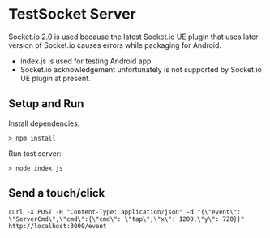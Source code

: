 # TestSocket Server

Socket.io 2.0 is used because the latest Socket.io UE plugin that uses later version of Socket.io causes errors while packaging for Android.

* index.js is used for testing Android app.
* Socket.io acknowledgement unfortunately is not supported by Socket.io UE plugin at present.

## Setup and Run

Install dependencies:
```
> npm install
```

Run test server:
```
> node index.js
```

## Send a touch/click

```
curl -X POST -H "Content-Type: application/json" -d "{\"event\": \"ServerCmd\",\"cmd\":{\"cmd\": \"tap\",\"x\": 1200,\"y\": 720}}" http://localhost:3000/event
```
